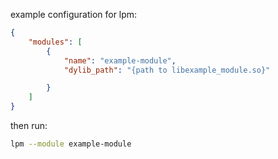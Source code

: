 example configuration for lpm:

```json
{
	"modules": [
		{
			"name": "example-module",
			"dylib_path": "{path to libexample_module.so}"

		}
	]
}
```

then run:
```sh
lpm --module example-module
```
